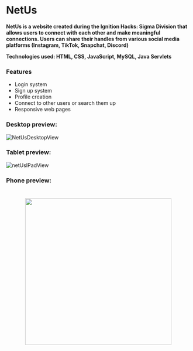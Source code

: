 # NetUs 
**NetUs is a website created during the Ignition Hacks: Sigma Division that allows users to connect with each other and make meaningful connections. Users can share their handles from various social media platforms (Instagram, TikTok, Snapchat, Discord)**

**Technologies used: HTML, CSS, JavaScript, MySQL, Java Servlets**

### Features ###
- Login system
- Sign up system
- Profile creation
- Connect to other users or search them up
- Responsive web pages 

### Desktop preview: ###
![NetUsDesktopView](https://user-images.githubusercontent.com/89033502/187055612-b4cf87c3-c2e3-4715-8dab-32f6e444b4c7.png)

### Tablet preview: ###
![netUsIPadView](https://user-images.githubusercontent.com/89033502/187055651-344a8754-5602-4ea5-9597-3e9713d8e5dd.jpg)

### Phone preview: ###
<h1 align="center">
  <img src="https://user-images.githubusercontent.com/88464166/187078267-a898cd53-1efb-4e56-8add-3bbe0ff4088a.png" width="400" >
</h1>

